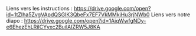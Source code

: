 
Liens vers les instructions : https://drive.google.com/open?id=1tZIha5ZvgVApdQSGIK3QbeFx7EF7VkMMkjHu3rjNWb0
Liens vers notre diapo : https://drive.google.com/open?id=1AiqWwfgNDy-e6EhezEhLRiICYyxc2BuilAIZRW5J8KA

